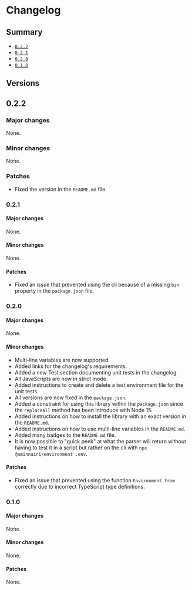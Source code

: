 # Changelog

## Summary

- [`0.2.2`](#022)
- [`0.2.1`](#021)
- [`0.2.0`](#020)
- [`0.1.0`](#010)

## Versions

## 0.2.2

### Major changes

None.

### Minor changes

None.

### Patches

- Fixed the version in the `README.md` file.

### 0.2.1

#### Major changes

None.

#### Minor changes

None.

#### Patches

- Fixed an issue that prevented using the cli because of a missing `bin` property in the `package.json` file.

### 0.2.0

#### Major changes

None.

#### Minor changes

- Multi-line variables are now supported.
- Added links for the changelog's requirements.
- Added a new Test section documenting unit tests in the changelog.
- All JavaScripts are now in strict mode.
- Added instructions to create and delete a test environment file for the unit tests.
- All versions are now fixed in the `package.json`.
- Added a constraint for using this library within the `package.json` since the `replaceAll` method has been introduce with Node 15.
- Added instructions on how to install the library with an exact version in the `README.md`.
- Added instructions on how to use multi-line variables in the `README.md`.
- Added many badges to the `README.md` file.
- It is now possible to "quick peek" at what the parser will return without having to test it in a script but rather on the cli with `npx @aminnairi/environment .env`.

#### Patches

- Fixed an issue that prevented using the function `Environment.from` correctly due to incorrect TypeScript type definitions.

### 0.1.0

#### Major changes

None.

#### Minor changes

None.

#### Patches

None.